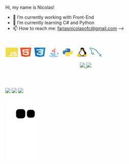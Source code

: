 Hi, my name is Nicolas!

- 🔭 I’m currently working with Front-End
- 🌱 I’m currently learning C# and Python
- 📫 How to reach me: fariasnicolasofc@gmail.com -->



##
  <div style="display: inline_block"><br>
 <img align="center" alt="Icon-Js" height="30" width="40" src="https://raw.githubusercontent.com/devicons/devicon/master/icons/javascript/javascript-plain.svg">
  <img align="center" alt="Icon-HTML" height="30" width="40" src="https://raw.githubusercontent.com/devicons/devicon/master/icons/html5/html5-original.svg">
  <img align="center" alt="Icon-CSS" height="30" width="40" src="https://raw.githubusercontent.com/devicons/devicon/master/icons/css3/css3-original.svg">
    <img align="center" alt="Icon-Java" height="30" width="40" src="https://raw.githubusercontent.com/devicons/devicon/master/icons/java/java-original.svg">
  <img align="center" alt="Icon-Python" height="30" width="40" src="https://raw.githubusercontent.com/devicons/devicon/master/icons/python/python-original.svg">
     <img align="center" alt="Icon-Linux" height="30" width="40" src="https://raw.githubusercontent.com/devicons/devicon/master/icons/linux/linux-original.svg">
    <img align="center" alt="Icon-MySql" height="30" width="40" src="https://raw.githubusercontent.com/devicons/devicon/master/icons/mysql/mysql-original.svg">
</div>  

  
<div align="center"><br>
  <a href="https://github.com/nicolascruz21">
  <img width="42%" src="https://github-readme-stats.vercel.app/api?username=nicolascruz21&show_icons=true&theme=dark&include_all_commits=true&count_private=true"/>
  <img width="48%" src="https://github-readme-stats.vercel.app/api/top-langs/?username=nicolascruz21&layout=compact&langs_count=7&theme=dark"/>
</div> 

  ##
  <div> <br>
 
  <a href="https://instagram.com/_nicolascruz__" target="_blank"><img src="https://img.shields.io/badge/-Instagram-%23E4405F?style=for-the-badge&logo=instagram&logoColor=white" target="_blank"></a>
  <a href = "mailto:fariasnicolas129@gmail.com"><img src="https://img.shields.io/badge/-Gmail-%23333?style=for-the-badge&logo=gmail&logoColor=white" target="_blank"></a>
 <a href="https://www.linkedin.com/in/nicolas-cruz-99bb4323b/" target="_blank"><img src="https://img.shields.io/badge/-LinkedIn-%230077B5?style=for-the-badge&logo=linkedin&logoColor=white" target="_blank"></a> 
    
 
  ![Snake animation](https://github.com/nicolascruz21/nicolascruz21/blob/output/github-contribution-grid-snake.svg)
 
</div>
